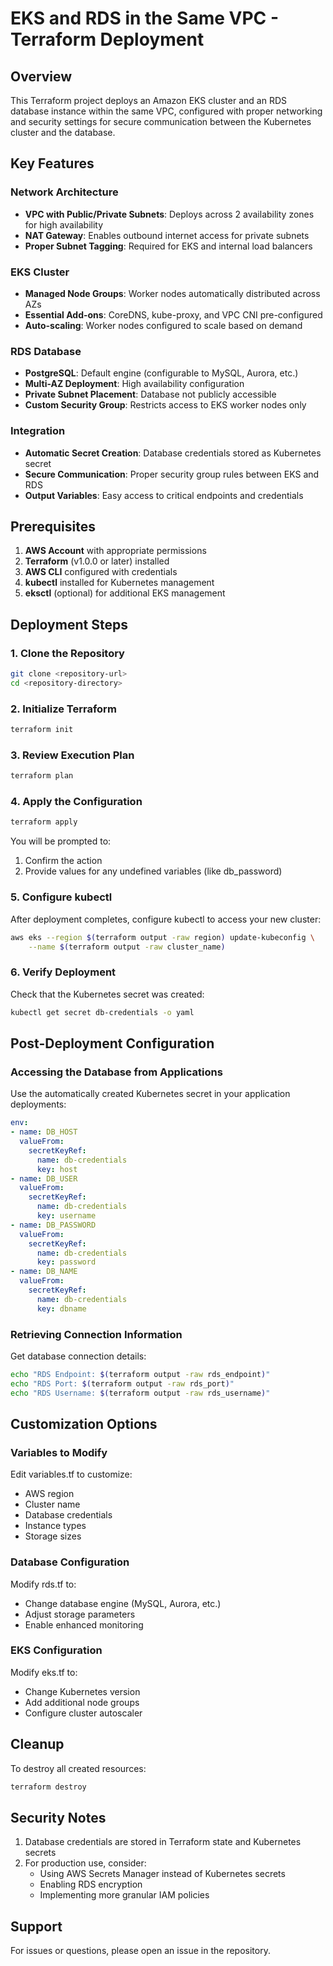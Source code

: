 # EKS and RDS in the Same VPC - Terraform Deployment

## Overview
This Terraform project deploys an Amazon EKS cluster and an RDS database instance within the same VPC, configured with proper networking and security settings for secure communication between the Kubernetes cluster and the database.

## Key Features

### Network Architecture
- **VPC with Public/Private Subnets**: Deploys across 2 availability zones for high availability
- **NAT Gateway**: Enables outbound internet access for private subnets
- **Proper Subnet Tagging**: Required for EKS and internal load balancers

### EKS Cluster
- **Managed Node Groups**: Worker nodes automatically distributed across AZs
- **Essential Add-ons**: CoreDNS, kube-proxy, and VPC CNI pre-configured
- **Auto-scaling**: Worker nodes configured to scale based on demand

### RDS Database
- **PostgreSQL**: Default engine (configurable to MySQL, Aurora, etc.)
- **Multi-AZ Deployment**: High availability configuration
- **Private Subnet Placement**: Database not publicly accessible
- **Custom Security Group**: Restricts access to EKS worker nodes only

### Integration
- **Automatic Secret Creation**: Database credentials stored as Kubernetes secret
- **Secure Communication**: Proper security group rules between EKS and RDS
- **Output Variables**: Easy access to critical endpoints and credentials

## Prerequisites

1. **AWS Account** with appropriate permissions
2. **Terraform** (v1.0.0 or later) installed
3. **AWS CLI** configured with credentials
4. **kubectl** installed for Kubernetes management
5. **eksctl** (optional) for additional EKS management

## Deployment Steps

### 1. Clone the Repository
```bash
git clone <repository-url>
cd <repository-directory>
```

### 2. Initialize Terraform
```bash
terraform init
```

### 3. Review Execution Plan
```bash
terraform plan
```

### 4. Apply the Configuration
```bash
terraform apply
```

You will be prompted to:
  1. Confirm the action
  2. Provide values for any undefined variables (like db_password)

### 5. Configure kubectl
After deployment completes, configure kubectl to access your new cluster:

```bash
aws eks --region $(terraform output -raw region) update-kubeconfig \
    --name $(terraform output -raw cluster_name)
```

### 6. Verify Deployment
Check that the Kubernetes secret was created:

```bash
kubectl get secret db-credentials -o yaml
```

## Post-Deployment Configuration

### Accessing the Database from Applications
Use the automatically created Kubernetes secret in your application deployments:

```yaml
env:
- name: DB_HOST
  valueFrom:
    secretKeyRef:
      name: db-credentials
      key: host
- name: DB_USER
  valueFrom:
    secretKeyRef:
      name: db-credentials
      key: username
- name: DB_PASSWORD
  valueFrom:
    secretKeyRef:
      name: db-credentials
      key: password
- name: DB_NAME
  valueFrom:
    secretKeyRef:
      name: db-credentials
      key: dbname
```
### Retrieving Connection Information
Get database connection details:

```bash
echo "RDS Endpoint: $(terraform output -raw rds_endpoint)"
echo "RDS Port: $(terraform output -raw rds_port)"
echo "RDS Username: $(terraform output -raw rds_username)"
```

## Customization Options
### Variables to Modify
Edit variables.tf to customize:
* AWS region
* Cluster name
* Database credentials
* Instance types
* Storage sizes

### Database Configuration
Modify rds.tf to:
* Change database engine (MySQL, Aurora, etc.)
* Adjust storage parameters
* Enable enhanced monitoring

### EKS Configuration
Modify eks.tf to:
* Change Kubernetes version
* Add additional node groups
* Configure cluster autoscaler

## Cleanup
To destroy all created resources:

```bash
terraform destroy
```

## Security Notes
1. Database credentials are stored in Terraform state and Kubernetes secrets
2. For production use, consider:
    * Using AWS Secrets Manager instead of Kubernetes secrets
    * Enabling RDS encryption
    * Implementing more granular IAM policies

## Support
For issues or questions, please open an issue in the repository.